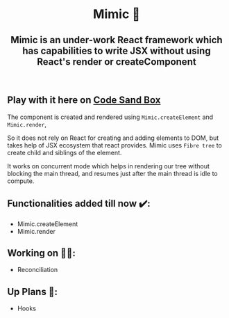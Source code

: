 <h1 align="center">Mimic 🔮</h1>
<h2 align="center">Mimic is an under-work React framework which has capabilities to write JSX without using React's render or createComponent</h2>
</br>

<h2>Play with it here on <a href="https://codesandbox.io/s/mimic-react-framework-dv7tqs?file=/src/index.js">Code Sand Box</a></h2>

The component is created and rendered using ```Mimic.createElement``` and ```Mimic.render```,

So it does not rely on React for creating and adding elements to DOM, but takes help of JSX ecosystem that react provides.
Mimic uses ```Fibre tree``` to create child and siblings of the element. 

It works on concurrent mode which helps in rendering our tree without blocking the main thread, and resumes just after the main thread is idle to compute.

## Functionalities added till now ✔️: 
* Mimic.createElement
* Mimic.render

## Working on 👨‍💻: 
* Reconciliation

## Up Plans 📝:
* Hooks
